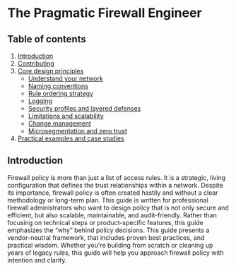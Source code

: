 # The Pragmatic Firewall Engineer

## Table of contents

1. [Introduction](#introduction)
2. [Contributing](/Contributing.md)
3. [Core design principles](/Core#core-design-principles)
   - [Understand your network](/Core#understand-your-network)
   - [Naming conventions](/Core#naming-conventions)
   - [Rule ordering strategy](/Core#rule-ordering-strategy)
   - [Logging](/Core#logging)
   - [Security profiles and layered defenses](/Core#security-profiles-and-layered-defenses)
   - [Limitations and scalability](/Core#limitations-and-scalability)
   - [Change management](/Core#change-management)
   - [Microsegmentation and zero trust](/Core#microsegmentation-and-zero-trust)
4. [Practical examples and case studies](#practical-examples-and-case-studies)

## Introduction

Firewall policy is more than just a list of access rules. It is a strategic,
living configuration that defines the trust relationships within a network.
Despite its importance, firewall policy is often created hastily and without a
clear methodology or long-term plan. This guide is written for professional
firewall administrators who want to design policy that is not only secure and
efficient, but also scalable, maintainable, and audit-friendly. Rather than
focusing on technical steps or product-specific features, this guide emphasizes
the “why” behind policy decisions. This guide presents a vendor-neutral
framework, that includes proven best practices, and practical wisdom. Whether
you're building from scratch or cleaning up years of legacy rules, this guide
will help you approach firewall policy with intention and clarity.
